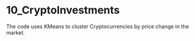 # 10_CryptoInvestments
The code uses KMeans to cluster Cryptocurrencies by price change in the market.
